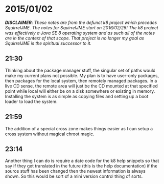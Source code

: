 # 2015/01/02

***DISCLAIMER***: _These notes are from the defunct k8 project which_
_precedes SquirrelJME. The notes for SquirrelJME start on 2016/02/26!_
_The k8 project was effectively a Java SE 8 operating system and as such_
_all of the notes are in the context of that scope. That project is no_
_longer my goal as SquirrelJME is the spiritual successor to it._

## 21:30

Thinking about the package manager stuff, the singular set of paths would make
my current plans not possible. My plan is to have user-only packages, then
packages for the local system, then remotely managed packages. In a live CD
sense, the remote area will just be the CD mounted at that specified point
while local will either be on a disk somewhere or existing in memory.
Installing the system is as simple as copying files and setting up a boot
loader to load the system.

## 21:59

The addition of a special cross zone makes things easier as I can setup a
cross system without magical chroot magic.

## 23:14

Another thing I can do is require a date code for the k8 help snippets so that
say if they get translated in the future (this is the help documentation) if
the source stuff has been changed then the newest information is always shown.
So this would be sort of a mini version control thing of sorts.

